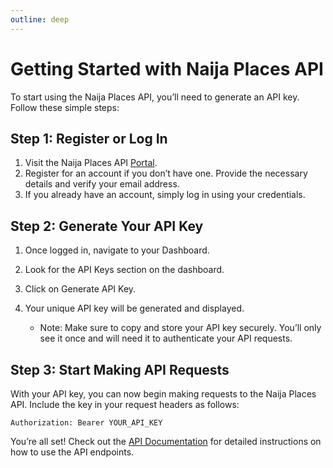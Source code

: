 ```yaml
---
outline: deep
---
```


# Getting Started with Naija Places API

To start using the Naija Places API, you’ll need to generate an API key. Follow these simple steps:

## Step 1: Register or Log In

1. Visit the Naija Places API [Portal](portal).
2. Register for an account if you don’t have one. Provide the necessary details and verify your email address.
3. If you already have an account, simply log in using your credentials.

## Step 2: Generate Your API Key

1. Once logged in, navigate to your Dashboard.
2. Look for the API Keys section on the dashboard.
3. Click on Generate API Key.
4. Your unique API key will be generated and displayed.

    - Note: Make sure to copy and store your API key securely. You’ll only see it once and will need it to authenticate your API requests.

## Step 3: Start Making API Requests

With your API key, you can now begin making requests to the Naija Places API. Include the key in your request headers as follows:

```http
Authorization: Bearer YOUR_API_KEY
```

You’re all set! Check out the [API Documentation](api-documentation) for detailed instructions on how to use the API endpoints.

<SimpleComp />

<script setup>
import SimpleComp from './components/SimpleComp.vue'
</script>
